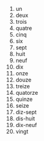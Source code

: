 1. un
2. deux
3. trois
4. quatre
5. cinq
6. six
7. sept
8. huit
9. neuf
10. dix
11. onze
12. douze
13. treize
14. quatorze
15. quinze
16. seize
17. diz-sept
18. dis-huit
19. dix-neuf
20. vingt
